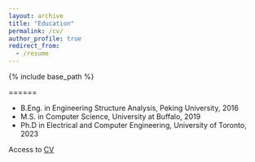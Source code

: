 ```yaml
---
layout: archive
title: "Education"
permalink: /cv/
author_profile: true
redirect_from:
  - /resume
---
```


{% include base_path %}


======
* B.Eng. in Engineering Structure Analysis, Peking University, 2016
* M.S. in Computer Science, University at Buffalo, 2019
* Ph.D in Electrical and Computer Engineering, University of Toronto, 2023

Access to [CV](files/cv_tianhang.pdf)

